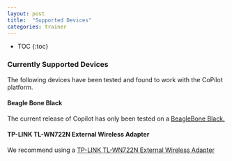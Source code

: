 ```yaml
---
layout: post
title:  "Supported Devices"
categories: trainer
---
```


* TOC
{:toc}


### Currently Supported Devices

The following devices have been tested and found to work with the CoPilot platform.

#### Beagle Bone Black

The current release of Copilot has only been tested on a [BeagleBone Black.](https://www.adafruit.com/products/1996)

#### TP-LINK TL-WN722N External Wireless Adapter

We recommend using a [TP-LINK TL-WN722N External Wireless Adapter](http://www.amazon.com/TP-LINK-TL-WN722N-Wireless-Adapter-External/dp/B002SZEOLG)
